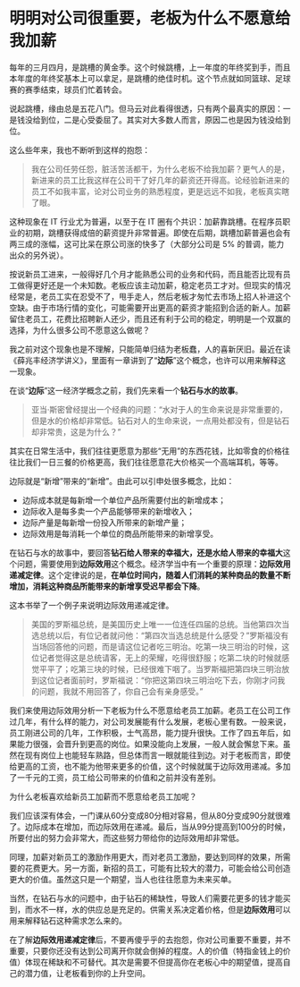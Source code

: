 # 明明对公司很重要，老板为什么不愿意给我加薪

每年的三月四月，是跳槽的黄金季。这个时候跳槽，上一年度的年终奖到手，而且本年度的年终奖基本上可以拿足，是跳槽的绝佳时机。这个节点就如同篮球、足球赛的赛季结束，球员们忙着转会。

说起跳槽，缘由总是五花八门。但马云对此看得很透，只有两个最真实的原因：一是钱没给到位，二是心受委屈了。其实对大多数人而言，原因二也是因为钱没给到位。

这么些年来，我也不断听到这样的抱怨：

> 我在公司任劳任怨，脏活苦活都干，为什么老板不给我加薪？更气人的是，新进来的员工比我这样在公司干了好几年的薪资还开得高。论经验新进来的员工不如我丰富，论对公司业务的熟悉程度，更是远远不如我，老板真实瞎了眼。

这种现象在 IT 行业尤为普遍，以至于在 IT 圈有个共识：加薪靠跳槽。在程序员职业的初期，跳槽获得成倍的薪资提升非常普遍。即使在后期，跳槽加薪普遍也会有两三成的涨幅，这可比呆在原公司涨的快多了（大部分公司是 5% 的普调，能力出众的另外说）。

按说新员工进来，一般得好几个月才能熟悉公司的业务和代码，而且能否比现有员工做得更好还是一个未知数。老板应该主动加薪，稳定老员工才对。但现实的情况经常是，老员工实在忍受不了，甩手走人，然后老板才匆忙去市场上招人补进这个空缺。由于市场行情的变化，可能需要开出更高的薪资才能招到合适的新人。加薪留住老员工，花费比招聘新人还少，而且还有利于公司的稳定，明明是一个双赢的选择，为什么很多公司不愿意这么做呢？

我之前对这个现象也是不理解，只能简单归结为老板蠢，人的喜新厌旧。最近在读《薛兆丰经济学讲义》，里面有一章讲到了“**边际**”这个概念，也许可以用来解释这一现象。

在谈“**边际**”这一经济学概念之前，我们先来看一个**钻石与水的故事**。

> 亚当·斯密曾经提出一个经典的问题：“水对于人的生命来说是非常重要的，但是水的价格却非常低。钻石对人的生命来说，一点用处都没有，但是钻石却非常贵，这是为什么？”

其实在日常生活中，我们往往更愿意为那些“无用”的东西花钱，比如零食的价格往往比我们一日三餐的价格更高，我们往往愿意花大价格买一个高端耳机，等等。

边际就是“新增”带来的“新增”。由此可以引申处很多概念，比如：

* 边际成本就是每新增一个单位产品所需要付出的新增成本；
* 边际收入是每多卖一个产品能够带来的新增收入；
* 边际产量是每新增一份投入所带来的新增产量；
* 边际效用是每消耗一个单位的商品所能带来的新增享受。

在钻石与水的故事中，要回答**钻石给人带来的幸福大，还是水给人带来的幸福大**这个问题，需要使用到**边际效用**这个概念。经济学当中有一个重要的原理：**边际效用递减定律**。这个定律说的是，**在单位时间内，随着人们消耗的某种商品的数量不断增加，消耗这种商品所能带来的新增享受迟早都会下降**。

这本书举了一个例子来说明边际效用递减定律。

> 美国的罗斯福总统，是美国历史上唯一一位连任四届的总统。当他第四次当选总统以后，有位记者就问他：“第四次当选总统是什么感受？”罗斯福没有当场回答他的问题，而是请这位记者吃三明治。吃第一块三明治的时候，这位记者觉得这是总统请客，无上的荣耀，吃得很舒服；吃第二块的时候就感觉平平了；吃第三块的时候，已经很难下咽了。当罗斯福把第四块三明治放到这位记者面前时，罗斯福说：“你把这第四块三明治吃下去，你刚才问我的问题，我就不用回答了，你自己会有亲身感受。”

我们来使用边际效用分析一下老板为什么不愿意给老员工加薪。老员工在公司工作过几年，有什么样的能力，对公司发展能有什么发展，老板心里有数。一般来说，员工刚进公司的几年，工作积极，士气高昂，能力提升很快。工作了四五年后，如果能力很强，会晋升到更高的岗位。如果没能向上发展，一般人就会懈怠下来。虽然在现有岗位上也能轻车熟路，但总体而言一眼就能往到边。对于老板而言，即使给更高的工资，也不能为他带来更多的价值，这个时候就属于边际效用递减。多加了一千元的工资，员工给公司带来的价值和之前并没有差别。

为什么老板喜欢给新员工加薪而不愿意给老员工加呢？

我们应该深有体会，一门课从60分变成80分相对容易，但从80分变成90分就很难了。边际成本在增加，而边际效用在递减。最后，当从99分提高到100分的时候，所要付出的努力会非常大，而这些努力带给你的边际效用却非常低。

同理，加薪对新员工的激励作用更大，而对老员工激励，要达到同样的效果，所需要的花费更大。另一方面，新招的员工，可能有比较大的潜力，可能会给公司创造更大的价值。虽然这只是一个期望，当人也往往愿意为未来买单。

当然，在钻石与水的问题中，由于钻石的稀缺性，导致人们需要花更多的钱才能买到，而水不一样，水的供应总是充足的。供需关系决定着价格，但是**边际效用**可以用来解释钻石这种需求怎么来的。

在了解**边际效用递减定律**后，不要再傻乎乎的去抱怨，你对公司重要不重要，并不重要，只要你还没有达到公司离开你就会倒掉的程度。人的价值（特指金钱上的价值）体现在稀缺和不可替代。其次是需要不但提高你在老板心中的期望值，提高自己的潜力值，让老板看到你的上升空间。